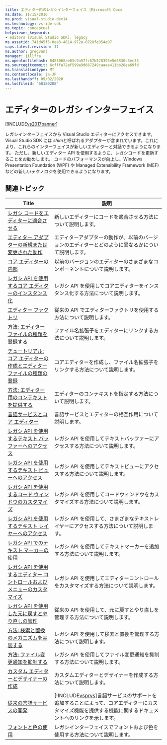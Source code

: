 ```yaml
---
title: エディター内のレガシインターフェイス |Microsoft Docs
ms.date: 11/15/2016
ms.prod: visual-studio-dev14
ms.technology: vs-ide-sdk
ms.topic: conceptual
helpviewer_keywords:
- editors [Visual Studio SDK], legacy
ms.assetid: 741d45f5-0ea3-4614-972a-8728fe054e07
caps.latest.revision: 11
ms.author: gregvanl
manager: jillfra
ms.openlocfilehash: 8483068ae03c9a57fc67b528393e5d6830c3ec33
ms.sourcegitcommit: 6cfffa72af599a9d667249caaaa411bb28ea69fd
ms.translationtype: MT
ms.contentlocale: ja-JP
ms.lasthandoff: 09/02/2020
ms.locfileid: "68180288"
---
```

# <a name="legacy-interfaces-in-the-editor"></a>エディターのレガシ インターフェイス
[!INCLUDE[vs2017banner](../includes/vs2017banner.md)]

レガシインターフェイスから Visual Studio エディターにアクセスできます。 Visual Studio SDK には *shim*と呼ばれるアダプターが含まれています。これにより、これらのインターフェイスが新しいエディターと対話できるようになります。 ただし、新しいエディター API を使用するように、レガシコードを更新することをお勧めします。 コードのパフォーマンスが向上し、Windows Presentation Foundation (WPF) や Managed Extensibility Framework (MEF) などの新しいテクノロジを使用できるようになります。  
  
## <a name="related-topics"></a>関連トピック  
  
|Title|説明|  
|-----------|-----------------|  
|[レガシ コードをエディターに適合させる](../extensibility/adapting-legacy-code-to-the-editor.md)|新しいエディターにコードを適合させる方法について説明します。|  
|[エディター アダプターの新規または変更された動作](../extensibility/new-or-changed-behavior-with-editor-adapters.md)|エディターアダプターの動作が、以前のバージョンのエディターとどのように異なるかについて説明します。|  
|[コア エディターの内部](../extensibility/inside-the-core-editor.md)|以前のバージョンのエディターのさまざまなコンポーネントについて説明します。|  
|[レガシ API を使用するコア エディターのインスタンス化](../extensibility/instantiating-the-core-editor-by-using-the-legacy-api.md)|レガシ API を使用してコアエディターをインスタンス化する方法について説明します。|  
|[エディター ファクトリ](../extensibility/editor-factories.md)|従来の API でエディターファクトリを使用する方法について説明します。|  
|[方法: エディター ファイルの種類を登録する](../extensibility/how-to-register-editor-file-types.md)|ファイル名拡張子をエディターにリンクする方法について説明します。|  
|[チュートリアル: コア エディターの作成とエディター ファイルの種類の登録](../extensibility/walkthrough-creating-a-core-editor-and-registering-an-editor-file-type.md)|コアエディターを作成し、ファイル名拡張子をリンクする方法について説明します。|  
|[方法: エディター用のコンテキストを提供する](../extensibility/how-to-provide-context-for-editors.md)|エディターのコンテキストを指定する方法について説明します。|  
|[言語サービスとコア エディター](../extensibility/language-services-and-the-core-editor.md)|言語サービスとエディターの相互作用について説明します。|  
|[レガシ API を使用するテキスト バッファーへのアクセス](../extensibility/accessing-the-text-buffer-by-using-the-legacy-api.md)|レガシ API を使用してテキストバッファーにアクセスする方法について説明します。|  
|[レガシ API を使用するテキスト ビューへのアクセス](../extensibility/accessing-thetext-view-by-using-the-legacy-api.md)|レガシ API を使用してテキストビューにアクセスする方法について説明します。|  
|[レガシ API を使用するコード ウィンドウのカスタマイズ](../extensibility/customizing-code-windows-by-using-the-legacy-api.md)|レガシ API を使用してコードウィンドウをカスタマイズする方法について説明します。|  
|[レガシ API を使用するテキスト レイヤーへのアクセス](../extensibility/accessing-text-layers-by-using-the-legacy-api.md)|レガシ API を使用して、さまざまなテキストレイヤーにアクセスする方法について説明します。|  
|[レガシ API でのテキスト マーカーの使用](../extensibility/using-text-markers-with-the-legacy-api.md)|レガシ API を使用してテキストマーカーを追加する方法について説明します。|  
|[レガシ API を使用するエディター コントロールおよびメニューのカスタマイズ](../extensibility/customizing-editor-controls-and-menus-by-using-the-legacy-api.md)|レガシ API を使用してエディターコントロールをカスタマイズする方法について説明します。|  
|[レガシ API を使用した元に戻すとやり直しの管理](../extensibility/managing-undo-and-redo-by-using-the-legacy-api.md)|従来の API を使用して、元に戻すとやり直しを管理する方法について説明します。|  
|[方法: 検索と置換のメカニズムを実装する](../extensibility/how-to-implement-the-find-and-replace-mechanism.md)|レガシ API を使用して検索と置換を管理する方法について説明します。|  
|[方法: ファイル変更通知を抑制する](../extensibility/how-to-suppress-file-change-notifications.md)|レガシ API を使用してファイル変更通知を抑制する方法について説明します。|  
|[カスタム エディターとデザイナーの作成](../extensibility/creating-custom-editors-and-designers.md)|カスタムエディターとデザイナーを作成する方法について説明します。|  
|[従来の言語サービスの開発](../extensibility/internals/developing-a-legacy-language-service.md)|[!INCLUDE[vsprvs](../includes/vsprvs-md.md)]言語サービスのサポートを追加することによって、コアエディターにカスタマイズ機能を提供する機能に関するドキュメントへのリンクを示します。|  
|[フォントと色の使用](../extensibility/using-fonts-and-colors.md)|レガシインターフェイスでフォントおよび色を使用する方法について説明します。|
